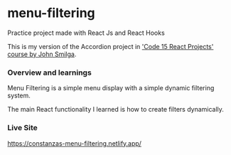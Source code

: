 # menu-filtering
Practice project made with React Js and React Hooks

This is my version of the Accordion project in ['Code 15 React Projects' course by John Smilga](https://youtu.be/a_7Z7C_JCyo).

### Overview and learnings
Menu Filtering is a simple menu display with a simple dynamic filtering system.

The main React functionality I learned is how to create filters dynamically. 

### Live Site
https://constanzas-menu-filtering.netlify.app/
